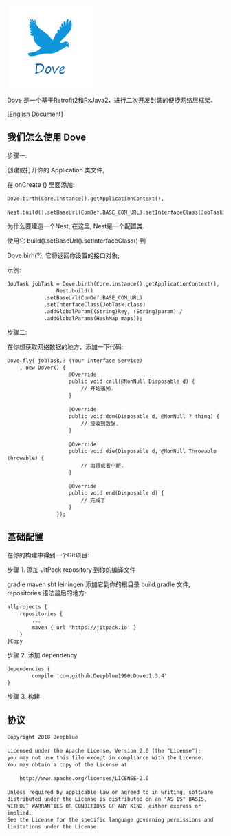![Image text](https://raw.githubusercontent.com/Deepblue1996/Dove/master/%E9%B8%BD%E5%AD%90.png)

Dove 是一个基于Retrofit2和RxJava2，进行二次开发封装的便捷网络层框架。

[[English Document]](https://github.com/Deepblue1996/Dove/blob/master/README.md)

## 我们怎么使用 Dove

步骤一:

创建或打开你的 Application 类文件, 

在 onCreate () 里面添加:

<pre><code>Dove.birth(Core.instance().getApplicationContext(),
                Nest.build().setBaseUrl(ComDef.BASE_COM_URL).setInterfaceClass(JobTask.class));
</code></pre>

为什么要建造一个Nest, 在这里, Nest是一个配置类.

使用它 build().setBaseUrl().setInterfaceClass() 到

Dove.birh(?), 它将返回你设置的接口对象;

示例:

<pre><code>JobTask jobTask = Dove.birth(Core.instance().getApplicationContext(),
                Nest.build()
		    .setBaseUrl(ComDef.BASE_COM_URL)
		    .setInterfaceClass(JobTask.class)
		    .addGlobalParam((String)key, (String)param) / 
		    .addGlobalParams(HashMap<String, String> maps));
</code></pre>

步骤二:

在你想获取网络数据的地方，添加一下代码:

<pre><code>Dove.fly( jobTask.? (Your Interface Service)
	, new Dover<?>() {
                    @Override
                    public void call(@NonNull Disposable d) {
                        // 开始通知.
                    }

                    @Override
                    public void don(Disposable d, @NonNull ? thing) {
                        // 接收到数据.
                    }

                    @Override
                    public void die(Disposable d, @NonNull Throwable throwable) {
                        // 出错或者中断.
                    }

                    @Override
                    public void end(Disposable d) {
                        // 完成了
                    }
                });
</code></pre>

## 基础配置

在你的构建中得到一个Git项目:

步骤 1. 添加 JitPack repository 到你的编译文件

gradle
maven
sbt
leiningen
添加它到你的根目录 build.gradle 文件, repositories 语法最后的地方:

	allprojects {
		repositories {
			...
			maven { url 'https://jitpack.io' }
		}
	}Copy
步骤 2. 添加 dependency

	dependencies {
	        compile 'com.github.Deepblue1996:Dove:1.3.4'
	}
步骤 3. 构建
	
## 协议

<pre><code>Copyright 2018 Deepblue

Licensed under the Apache License, Version 2.0 (the "License");
you may not use this file except in compliance with the License.
You may obtain a copy of the License at

    http://www.apache.org/licenses/LICENSE-2.0

Unless required by applicable law or agreed to in writing, software
distributed under the License is distributed on an "AS IS" BASIS,
WITHOUT WARRANTIES OR CONDITIONS OF ANY KIND, either express or implied.
See the License for the specific language governing permissions and
limitations under the License.
</code></pre>
